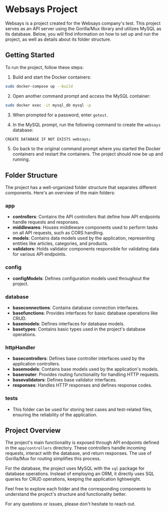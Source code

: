 # Websays Project

Websays is a project created for the Websays company's test. This project serves as an API server using the Gorilla/Mux library and utilizes MySQL as its database. Below, you will find information on how to set up and run the project, as well as details about its folder structure.

## Getting Started

To run the project, follow these steps:

1. Build and start the Docker containers:

```bash
sudo docker-compose up --build
```

2. Open another command prompt and access the MySQL container:

```bash
sudo docker exec -it mysql_db mysql -p
```

3. When prompted for a password, enter `gotest`.

4. In the MySQL prompt, run the following command to create the `websays` database:

```bash
CREATE DATABASE IF NOT EXISTS websays;
```


5. Go back to the original command prompt where you started the Docker containers and restart the containers. The project should now be up and running.

## Folder Structure

The project has a well-organized folder structure that separates different components. Here's an overview of the main folders:

### app
- **controllers**: Contains the API controllers that define how API endpoints handle requests and responses.
- **middlewares**: Houses middleware components used to perform tasks on all API requests, such as CORS handling.
- **models**: Contains data models used by the application, representing entities like articles, categories, and products.
- **validators**: Holds validator components responsible for validating data for various API endpoints.

### config
- **configModels**: Defines configuration models used throughout the project.

### database
- **baseconnections**: Contains database connection interfaces.
- **basefunctions**: Provides interfaces for basic database operations like CRUD.
- **basemodels**: Defines interfaces for database models.
- **basetypes**: Contains basic types used in the project's database operations.

### httpHandler
- **basecontrollers**: Defines base controller interfaces used by the application controllers.
- **basemodels**: Contains base models used by the application's models.
- **baserouter**: Provides routing functionality for handling HTTP requests.
- **basevalidators**: Defines base validator interfaces.
- **responses**: Handles HTTP responses and defines response codes.

### tests
- This folder can be used for storing test cases and test-related files, ensuring the reliability of the application.

## Project Overview

The project's main functionality is exposed through API endpoints defined in the `app/controllers` directory. These controllers handle incoming requests, interact with the database, and return responses. The use of Gorilla/Mux for routing simplifies this process.

For the database, the project uses MySQL with the `sql` package for database operations. Instead of employing an ORM, it directly uses SQL queries for CRUD operations, keeping the application lightweight.

Feel free to explore each folder and the corresponding components to understand the project's structure and functionality better.

For any questions or issues, please don't hesitate to reach out.

